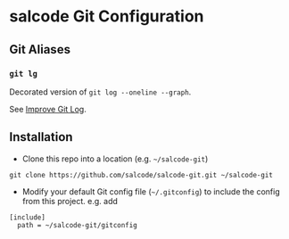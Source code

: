 # salcode Git Configuration

## Git Aliases

### `git lg`

Decorated version of `git log --oneline --graph`.

See [Improve Git Log](https://salferrarello.com/improve-git-log/).

## Installation

- Clone this repo into a location (e.g. `~/salcode-git`)  
```
git clone https://github.com/salcode/salcode-git.git ~/salcode-git
```
- Modify your default Git config file (`~/.gitconfig`) to include the config from this project. e.g. add  
```
[include]
  path = ~/salcode-git/gitconfig
```
